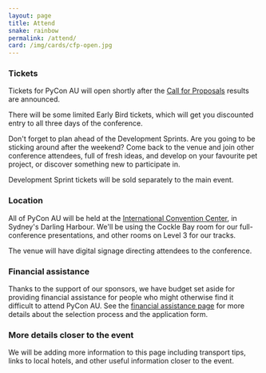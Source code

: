 ```yaml
---
layout: page
title: Attend
snake: rainbow
permalink: /attend/
card: /img/cards/cfp-open.jpg
---
```


### Tickets

Tickets for PyCon AU will open shortly after the [Call for Proposals](/speak/)
results are announced.

There will be some limited Early Bird tickets, which will get you discounted
entry to all three days of the conference.

Don't forget to plan ahead of the Development Sprints. Are you going to be
sticking around after the weekend? Come back to the venue and join other
conference attendees, full of fresh ideas, and develop on your favourite pet
project, or discover something new to participate in.

Development Sprint tickets will be sold separately to the main event.

### Location

All of PyCon AU will be held at the [International Convention
Center](https://www.iccsydney.com.au/about-icc-sydney), in Sydney's Darling
Harbour. We'll be using the Cockle Bay room for our full-conference
presentations, and other rooms on Level 3 for our tracks. 

The venue will have digital signage directing attendees to the conference. 


### Financial assistance

Thanks to the support of our sponsors, we have budget set aside for providing financial assistance for people who might otherwise find it difficult to attend PyCon AU. See the [financial assistance page](/assistance/) for more details about the selection process and the application form.

### More details closer to the event

We will be adding more information to this page including transport tips, links to local hotels, and other useful information closer to the event. 
